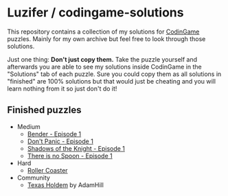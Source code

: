 # Luzifer / codingame-solutions

This repository contains a collection of my solutions for [CodinGame](https://www.codingame.com/profile/0de71dbe00f5c7aa768a4079ebb419738960161) puzzles. Mainly for my own archive but feel free to look through those solutions.

Just one thing: **Don't just copy them.** Take the puzzle yourself and afterwards you are able to see my solutions inside CodinGame in the "Solutions" tab of each puzzle. Sure you could copy them as all solutions in "finished" are 100% solutions but that would just be cheating and you will learn nothing from it so just don't do it!

## Finished puzzles

- Medium
  - [Bender - Episode 1](https://www.codingame.com/training/medium/bender-episode-1)
  - [Don't Panic - Episode 1](https://www.codingame.com/training/medium/don't-panic-episode-1)
  - [Shadows of the Knight - Episode 1](https://www.codingame.com/training/medium/shadows-of-the-knight-episode-1)
  - [There is no Spoon - Episode 1](https://www.codingame.com/training/medium/there-is-no-spoon-episode-1)
- Hard
  - [Roller Coaster](https://www.codingame.com/training/hard/roller-coaster)
- Community
  - [Texas Holdem](https://www.codingame.com/training/community/texas-holdem) by AdamHill
